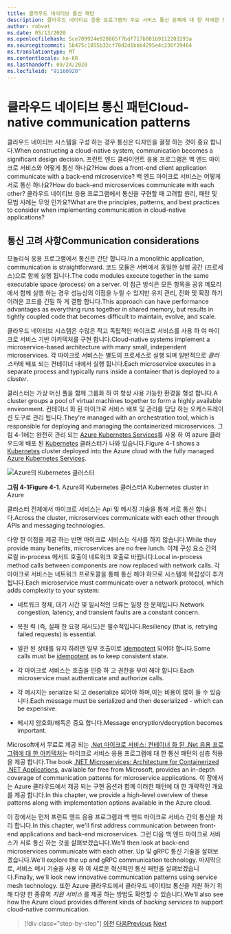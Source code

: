 ```yaml
---
title: 클라우드 네이티브 통신 패턴
description: 클라우드 네이티브 응용 프로그램의 주요 서비스 통신 문제에 대 한 자세한 정보
author: robvet
ms.date: 05/13/2020
ms.openlocfilehash: 5ce789924e828865f7bdf717b081b9112203293a
ms.sourcegitcommit: 5b475c1855b32cf78d2d1bbb4295e4c236f39464
ms.translationtype: MT
ms.contentlocale: ko-KR
ms.lasthandoff: 09/24/2020
ms.locfileid: "91160920"
---
```

# <a name="cloud-native-communication-patterns"></a><span data-ttu-id="72bfa-103">클라우드 네이티브 통신 패턴</span><span class="sxs-lookup"><span data-stu-id="72bfa-103">Cloud-native communication patterns</span></span>

<span data-ttu-id="72bfa-104">클라우드 네이티브 시스템을 구성 하는 경우 통신은 디자인을 결정 하는 것이 중요 합니다.</span><span class="sxs-lookup"><span data-stu-id="72bfa-104">When constructing a cloud-native system, communication becomes a significant design decision.</span></span> <span data-ttu-id="72bfa-105">프런트 엔드 클라이언트 응용 프로그램은 백 엔드 마이크로 서비스와 어떻게 통신 하나요?</span><span class="sxs-lookup"><span data-stu-id="72bfa-105">How does a front-end client application communicate with a back-end microservice?</span></span> <span data-ttu-id="72bfa-106">백 엔드 마이크로 서비스는 어떻게 서로 통신 하나요?</span><span class="sxs-lookup"><span data-stu-id="72bfa-106">How do back-end microservices communicate with each other?</span></span> <span data-ttu-id="72bfa-107">클라우드 네이티브 응용 프로그램에서 통신을 구현할 때 고려할 원리, 패턴 및 모범 사례는 무엇 인가요?</span><span class="sxs-lookup"><span data-stu-id="72bfa-107">What are the principles, patterns, and best practices to consider when implementing communication in cloud-native applications?</span></span>

## <a name="communication-considerations"></a><span data-ttu-id="72bfa-108">통신 고려 사항</span><span class="sxs-lookup"><span data-stu-id="72bfa-108">Communication considerations</span></span>

<span data-ttu-id="72bfa-109">모놀리식 응용 프로그램에서 통신은 간단 합니다.</span><span class="sxs-lookup"><span data-stu-id="72bfa-109">In a monolithic application, communication is straightforward.</span></span> <span data-ttu-id="72bfa-110">코드 모듈은 서버에서 동일한 실행 공간 (프로세스)으로 함께 실행 됩니다.</span><span class="sxs-lookup"><span data-stu-id="72bfa-110">The code modules execute together in the same executable space (process) on a server.</span></span> <span data-ttu-id="72bfa-111">이 접근 방식은 모든 항목을 공유 메모리에서 함께 실행 하는 경우 성능상의 이점을 누릴 수 있지만 유지 관리, 진화 및 확장 하기 어려운 코드를 긴밀 하 게 결합 합니다.</span><span class="sxs-lookup"><span data-stu-id="72bfa-111">This approach can have performance advantages as everything runs together in shared memory, but results in tightly coupled code that becomes difficult to maintain, evolve, and scale.</span></span>

<span data-ttu-id="72bfa-112">클라우드 네이티브 시스템은 수많은 작고 독립적인 마이크로 서비스를 사용 하 여 마이크로 서비스 기반 아키텍처를 구현 합니다.</span><span class="sxs-lookup"><span data-stu-id="72bfa-112">Cloud-native systems implement a microservice-based architecture with many small, independent microservices.</span></span> <span data-ttu-id="72bfa-113">각 마이크로 서비스는 별도의 프로세스로 실행 되며 일반적으로 *클러스터*에 배포 되는 컨테이너 내에서 실행 됩니다.</span><span class="sxs-lookup"><span data-stu-id="72bfa-113">Each microservice executes in a separate process and typically runs inside a container that is deployed to a *cluster*.</span></span>

<span data-ttu-id="72bfa-114">클러스터는 가상 머신 풀을 함께 그룹화 하 여 항상 사용 가능한 환경을 형성 합니다.</span><span class="sxs-lookup"><span data-stu-id="72bfa-114">A cluster groups a pool of virtual machines together to form a highly available environment.</span></span> <span data-ttu-id="72bfa-115">컨테이너 화 된 마이크로 서비스 배포 및 관리를 담당 하는 오케스트레이션 도구로 관리 됩니다.</span><span class="sxs-lookup"><span data-stu-id="72bfa-115">They're managed with an orchestration tool, which is responsible for deploying and managing the containerized microservices.</span></span> <span data-ttu-id="72bfa-116">그림 4-1에는 완전히 관리 되는 [Azure Kubernetes Services](/azure/aks/intro-kubernetes)를 사용 하 여 azure 클라우드에 배포 된 [Kubernetes](https://kubernetes.io) 클러스터가 나와 있습니다.</span><span class="sxs-lookup"><span data-stu-id="72bfa-116">Figure 4-1 shows a [Kubernetes](https://kubernetes.io) cluster deployed into the Azure cloud with the fully managed [Azure Kubernetes Services](/azure/aks/intro-kubernetes).</span></span>

![Azure의 Kubernetes 클러스터](./media/kubernetes-cluster-in-azure.png)

<span data-ttu-id="72bfa-118">**그림 4-1**</span><span class="sxs-lookup"><span data-stu-id="72bfa-118">**Figure 4-1**.</span></span> <span data-ttu-id="72bfa-119">Azure의 Kubernetes 클러스터</span><span class="sxs-lookup"><span data-stu-id="72bfa-119">A Kubernetes cluster in Azure</span></span>

<span data-ttu-id="72bfa-120">클러스터 전체에서 마이크로 서비스는 Api 및 메시징 기술을 통해 서로 통신 합니다.</span><span class="sxs-lookup"><span data-stu-id="72bfa-120">Across the cluster, microservices communicate with each other through APIs and messaging technologies.</span></span>

<span data-ttu-id="72bfa-121">다양 한 이점을 제공 하는 반면 마이크로 서비스는 식사를 하지 않습니다.</span><span class="sxs-lookup"><span data-stu-id="72bfa-121">While they provide many benefits, microservices are no free lunch.</span></span> <span data-ttu-id="72bfa-122">이제 구성 요소 간의 로컬 in-process 메서드 호출이 네트워크 호출로 바뀝니다.</span><span class="sxs-lookup"><span data-stu-id="72bfa-122">Local in-process method calls between components are now replaced with network calls.</span></span> <span data-ttu-id="72bfa-123">각 마이크로 서비스는 네트워크 프로토콜을 통해 통신 해야 하므로 시스템에 복잡성이 추가 됩니다.</span><span class="sxs-lookup"><span data-stu-id="72bfa-123">Each microservice must communicate over a network protocol, which adds complexity to your system:</span></span>

- <span data-ttu-id="72bfa-124">네트워크 정체, 대기 시간 및 일시적인 오류는 일정 한 문제입니다.</span><span class="sxs-lookup"><span data-stu-id="72bfa-124">Network congestion, latency, and transient faults are a constant concern.</span></span>

- <span data-ttu-id="72bfa-125">복원 력 (즉, 실패 한 요청 재시도)은 필수적입니다.</span><span class="sxs-lookup"><span data-stu-id="72bfa-125">Resiliency (that is, retrying failed requests) is essential.</span></span>

- <span data-ttu-id="72bfa-126">일관 된 상태를 유지 하려면 일부 호출이로 [idempotent](https://www.restapitutorial.com/lessons/idempotency.html) 되어야 합니다.</span><span class="sxs-lookup"><span data-stu-id="72bfa-126">Some calls must be [idempotent](https://www.restapitutorial.com/lessons/idempotency.html) as to keep consistent state.</span></span>

- <span data-ttu-id="72bfa-127">각 마이크로 서비스는 호출을 인증 하 고 권한을 부여 해야 합니다.</span><span class="sxs-lookup"><span data-stu-id="72bfa-127">Each microservice must authenticate and authorize calls.</span></span>

- <span data-ttu-id="72bfa-128">각 메시지는 serialize 되 고 deserialize 되어야 하며,이는 비용이 많이 들 수 있습니다.</span><span class="sxs-lookup"><span data-stu-id="72bfa-128">Each message must be serialized and then deserialized - which can be expensive.</span></span>

- <span data-ttu-id="72bfa-129">메시지 암호화/해독은 중요 합니다.</span><span class="sxs-lookup"><span data-stu-id="72bfa-129">Message encryption/decryption becomes important.</span></span>

<span data-ttu-id="72bfa-130">Microsoft에서 무료로 제공 되는 [.Net 마이크로 서비스: 컨테이너 화 된 .Net 응용 프로그램에 대 한 아키텍처](https://dotnet.microsoft.com/download/thank-you/microservices-architecture-ebook)는 마이크로 서비스 응용 프로그램에 대 한 통신 패턴의 심층 적용을 제공 합니다.</span><span class="sxs-lookup"><span data-stu-id="72bfa-130">The book [.NET Microservices: Architecture for Containerized .NET Applications](https://dotnet.microsoft.com/download/thank-you/microservices-architecture-ebook), available for free from Microsoft, provides an in-depth coverage of communication patterns for microservice applications.</span></span> <span data-ttu-id="72bfa-131">이 장에서는 Azure 클라우드에서 제공 되는 구현 옵션과 함께 이러한 패턴에 대 한 개략적인 개요를 제공 합니다.</span><span class="sxs-lookup"><span data-stu-id="72bfa-131">In this chapter, we provide a high-level overview of these patterns along with implementation options available in the Azure cloud.</span></span>

<span data-ttu-id="72bfa-132">이 장에서는 먼저 프런트 엔드 응용 프로그램과 백 엔드 마이크로 서비스 간의 통신을 처리 합니다.</span><span class="sxs-lookup"><span data-stu-id="72bfa-132">In this chapter, we'll first address communication between front-end applications and back-end microservices.</span></span> <span data-ttu-id="72bfa-133">그런 다음 백 엔드 마이크로 서비스가 서로 통신 하는 것을 살펴보겠습니다.</span><span class="sxs-lookup"><span data-stu-id="72bfa-133">We'll then look at back-end microservices communicate with each other.</span></span> <span data-ttu-id="72bfa-134">Up 및 gRPC 통신 기술을 살펴보겠습니다.</span><span class="sxs-lookup"><span data-stu-id="72bfa-134">We'll explore the up and gRPC communication technology.</span></span> <span data-ttu-id="72bfa-135">마지막으로, 서비스 메시 기술을 사용 하 여 새로운 혁신적인 통신 패턴을 살펴보겠습니다.</span><span class="sxs-lookup"><span data-stu-id="72bfa-135">Finally, we'll look new innovative communication patterns using service mesh technology.</span></span> <span data-ttu-id="72bfa-136">또한 Azure 클라우드에서 클라우드 네이티브 통신을 지원 하기 위해 다양 한 종류의 *지원 서비스* 를 제공 하는 방법도 확인할 수 있습니다.</span><span class="sxs-lookup"><span data-stu-id="72bfa-136">We'll also see how the Azure cloud provides different kinds of *backing services* to support cloud-native communication.</span></span>

>[!div class="step-by-step"]
><span data-ttu-id="72bfa-137">[이전](other-deployment-options.md)
>[다음](front-end-communication.md)</span><span class="sxs-lookup"><span data-stu-id="72bfa-137">[Previous](other-deployment-options.md)
[Next](front-end-communication.md)</span></span>
